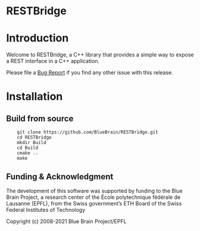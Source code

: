RESTBridge
============

# Introduction

Welcome to RESTBridge, a C++ library that provides a simple way to expose a
REST interface in a C++ application.

Please file a [Bug Report](https://github.com/BlueBrain/RESTBridge/issues)
if you find any other issue with this release.

# Installation

## Build from source

~~~
    git clone https://github.com/BlueBrain/RESTBridge.git
    cd RESTBridge
    mkdir Build
    cd Build
    cmake ..
    make
~~~

## Funding & Acknowledgment

The development of this software was supported by funding to the Blue Brain Project, a research center of the École polytechnique fédérale de 
Lausanne (EPFL), from the Swiss government’s ETH Board of the Swiss Federal Institutes of Technology

Copyright (c) 2008-2021 Blue Brain Project/EPFL
